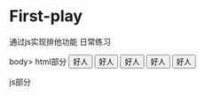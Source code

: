 # First-play
通过js实现排他功能 日常练习

 body>
 html部分
    <input type="button" value="好人">
    <input type="button" value="好人">
    <input type="button" value="好人">
    <input type="button" value="好人">
    <input type="button" value="好人">


js部分
    <script>

    var objs=document.getElementsByTagName("input");
    // 循环遍历所有按钮
    for (var i = 0; i < objs.length; i++) {
    //    为每个按钮添加点击事件
        objs[i].onclick=function(){
        // 把所有按钮的默认值设置为好人
         for (var j = 0; j < objs.length; j++) {
           objs[j].value="好人";
         }
        //  当前被点击按钮设置为坏人
        this.value="坏人"
        }
        
    }
     
  
    </script>
</body>
